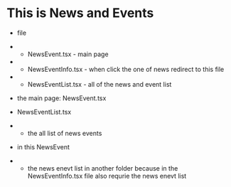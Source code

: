 # This is News and Events 

- file
- - NewsEvent.tsx - main page
- - NewsEventInfo.tsx - when click the one of news redirect to this file
- - NewsEventList.tsx - all of the news and event list

- the main page: NewsEvent.tsx
- NewsEventList.tsx
- - the all list of news events

- in this NewsEvent
- - the news enevt list in another folder because in the NewsEventInfo.tsx file also requrie the news enevt list
